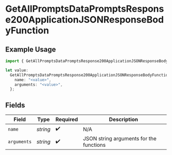 # GetAllPromptsDataPromptsResponse200ApplicationJSONResponseBodyFunction

## Example Usage

```typescript
import { GetAllPromptsDataPromptsResponse200ApplicationJSONResponseBodyFunction } from "@orq-ai/node/models/operations";

let value:
  GetAllPromptsDataPromptsResponse200ApplicationJSONResponseBodyFunction = {
    name: "<value>",
    arguments: "<value>",
  };
```

## Fields

| Field                                   | Type                                    | Required                                | Description                             |
| --------------------------------------- | --------------------------------------- | --------------------------------------- | --------------------------------------- |
| `name`                                  | *string*                                | :heavy_check_mark:                      | N/A                                     |
| `arguments`                             | *string*                                | :heavy_check_mark:                      | JSON string arguments for the functions |